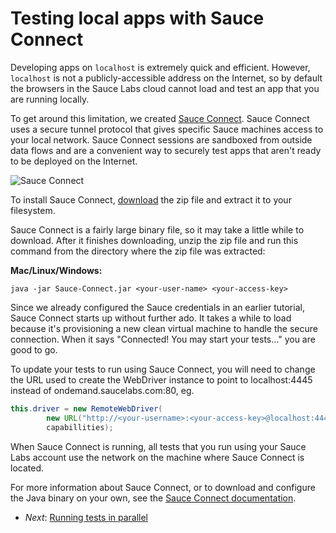 Testing local apps with Sauce Connect
=======

Developing apps on `localhost` is extremely quick and efficient. However, `localhost` is not a publicly-accessible
address on the Internet, so by default the browsers in the Sauce Labs cloud cannot 
load and test an app that you are running locally.

To get around this limitation, we created [Sauce Connect](https://saucelabs.com/docs/connect).
Sauce Connect uses a secure tunnel protocol that gives specific Sauce machines
access to your local network. Sauce Connect sessions are sandboxed
from outside data flows and are a convenient way to securely test apps that
aren't ready to be deployed on the Internet.

![Sauce Connect](https://raw.github.com/saucelabs/java-tutorial/master/Diagram-Connect.png?login=jlipps&token=bd2ba4272c3899aa616f60ee70c0d128)

To install Sauce Connect, [download](https://saucelabs.com/downloads/Sauce-Connect-latest.zip) the zip file and extract it to your filesystem.

Sauce Connect is a fairly large binary file, so it may take a little while to
download. After it finishes downloading, unzip the zip file and run this command from the directory where the zip file was extracted:

**Mac/Linux/Windows:**

    java -jar Sauce-Connect.jar <your-user-name> <your-access-key>

Since we already configured the Sauce credentials in an earlier tutorial,
Sauce Connect starts up without further ado. It takes a while to load because
it's provisioning a new clean virtual machine to handle the
secure connection. When it says "Connected! You may start your tests..." you
are good to go.

To update your tests to run using Sauce Connect, you will need to change the URL used to create the WebDriver instance to point to localhost:4445 instead of ondemand.saucelabs.com:80, eg.

```java
this.driver = new RemoteWebDriver(
        new URL("http://<your-username>:<your-access-key>@localhost:4445/wd/hub"),
        capabillities);
```

When Sauce Connect is running, all tests that you run using your Sauce Labs
account use the network on the machine where Sauce Connect is located.

For more information about Sauce Connect, or to download and configure the
Java binary on your own, see the [Sauce Connect documentation](https://saucelabs.com/docs/connect).

* _Next_: [Running tests in parallel](https://github.com/saucelabs/java-tutorial/blob/master/06-Parallelism.md)
